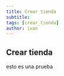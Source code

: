 ```yaml
---
title: Crear tienda
subtitle: 
tags: [crear_tienda]
author: ivan
---
```


## Crear tienda
esto es una prueba